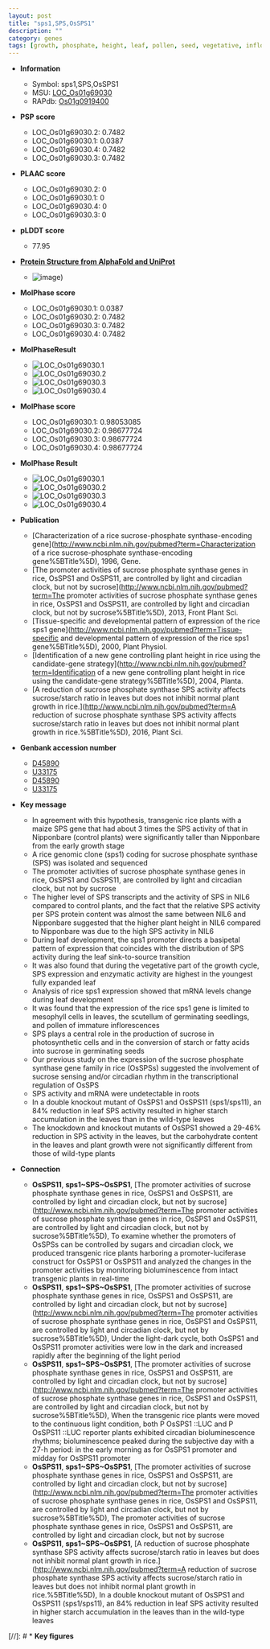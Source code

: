 ```yaml
---
layout: post
title: "sps1,SPS,OsSPS1"
description: ""
category: genes
tags: [growth, phosphate, height, leaf, pollen, seed, vegetative, inflorescence, leaf development, root, seedling, starch, plant growth]
---
```


* **Information**  
    + Symbol: sps1,SPS,OsSPS1  
    + MSU: [LOC_Os01g69030](http://rice.plantbiology.msu.edu/cgi-bin/ORF_infopage.cgi?orf=LOC_Os01g69030)  
    + RAPdb: [Os01g0919400](http://rapdb.dna.affrc.go.jp/viewer/gbrowse_details/irgsp1?name=Os01g0919400)  

* **PSP score**  
    + LOC_Os01g69030.2: 0.7482 
    + LOC_Os01g69030.1: 0.0387 
    + LOC_Os01g69030.4: 0.7482 
    + LOC_Os01g69030.3: 0.7482 

* **PLAAC score**  
    + LOC_Os01g69030.2: 0 
    + LOC_Os01g69030.1: 0 
    + LOC_Os01g69030.4: 0 
    + LOC_Os01g69030.3: 0 

* **pLDDT score**
    + 77.95

* **[Protein Structure from AlphaFold and UniProt](https://www.uniprot.org/uniprotkb/Q0JGK4/entry#structure)**
    + ![image](https://ricepsp.github.io/images/Q0/AF-Q0JGK4-F1.png))

* **MolPhase score**
    + LOC_Os01g69030.1: 0.0387
    + LOC_Os01g69030.2: 0.7482
    + LOC_Os01g69030.3: 0.7482
    + LOC_Os01g69030.4: 0.7482

* **MolPhaseResult**
    + ![LOC_Os01g69030.1](https://ricepsp.github.io/pictures/LOC_Os01g/LOC_Os01g69030.1.png)
    + ![LOC_Os01g69030.2](https://ricepsp.github.io/pictures/LOC_Os01g/LOC_Os01g69030.2.png)
    + ![LOC_Os01g69030.3](https://ricepsp.github.io/pictures/LOC_Os01g/LOC_Os01g69030.3.png)
    + ![LOC_Os01g69030.4](https://ricepsp.github.io/pictures/LOC_Os01g/LOC_Os01g69030.4.png)

* **MolPhase score**
    + LOC_Os01g69030.1: 0.98053085
    + LOC_Os01g69030.2: 0.98677724
    + LOC_Os01g69030.3: 0.98677724
    + LOC_Os01g69030.4: 0.98677724

* **MolPhase Result**
    + ![LOC_Os01g69030.1](https://304243504.github.io/Pictures/LOC_Os01g/LOC_Os01g69030.1.png)
    + ![LOC_Os01g69030.2](https://304243504.github.io/Pictures/LOC_Os01g/LOC_Os01g69030.2.png)
    + ![LOC_Os01g69030.3](https://304243504.github.io/Pictures/LOC_Os01g/LOC_Os01g69030.3.png)
    + ![LOC_Os01g69030.4](https://304243504.github.io/Pictures/LOC_Os01g/LOC_Os01g69030.4.png)

* **Publication**  
    + [Characterization of a rice sucrose-phosphate synthase-encoding gene](http://www.ncbi.nlm.nih.gov/pubmed?term=Characterization of a rice sucrose-phosphate synthase-encoding gene%5BTitle%5D), 1996, Gene.
    + [The promoter activities of sucrose phosphate synthase genes in rice, OsSPS1 and OsSPS11, are controlled by light and circadian clock, but not by sucrose](http://www.ncbi.nlm.nih.gov/pubmed?term=The promoter activities of sucrose phosphate synthase genes in rice, OsSPS1 and OsSPS11, are controlled by light and circadian clock, but not by sucrose%5BTitle%5D), 2013, Front Plant Sci.
    + [Tissue-specific and developmental pattern of expression of the rice sps1 gene](http://www.ncbi.nlm.nih.gov/pubmed?term=Tissue-specific and developmental pattern of expression of the rice sps1 gene%5BTitle%5D), 2000, Plant Physiol.
    + [Identification of a new gene controlling plant height in rice using the candidate-gene strategy](http://www.ncbi.nlm.nih.gov/pubmed?term=Identification of a new gene controlling plant height in rice using the candidate-gene strategy%5BTitle%5D), 2004, Planta.
    + [A reduction of sucrose phosphate synthase SPS activity affects sucrose/starch ratio in leaves but does not inhibit normal plant growth in rice.](http://www.ncbi.nlm.nih.gov/pubmed?term=A reduction of sucrose phosphate synthase SPS activity affects sucrose/starch ratio in leaves but does not inhibit normal plant growth in rice.%5BTitle%5D), 2016, Plant Sci.

* **Genbank accession number**  
    + [D45890](http://www.ncbi.nlm.nih.gov/nuccore/D45890)
    + [U33175](http://www.ncbi.nlm.nih.gov/nuccore/U33175)
    + [D45890](http://www.ncbi.nlm.nih.gov/nuccore/D45890)
    + [U33175](http://www.ncbi.nlm.nih.gov/nuccore/U33175)

* **Key message**  
    + In agreement with this hypothesis, transgenic rice plants with a maize SPS gene that had about 3 times the SPS activity of that in Nipponbare (control plants) were significantly taller than Nipponbare from the early growth stage
    + A rice genomic clone (sps1) coding for sucrose phosphate synthase (SPS) was isolated and sequenced
    + The promoter activities of sucrose phosphate synthase genes in rice, OsSPS1 and OsSPS11, are controlled by light and circadian clock, but not by sucrose
    + The higher level of SPS transcripts and the activity of SPS in NIL6 compared to control plants, and the fact that the relative SPS activity per SPS protein content was almost the same between NIL6 and Nipponbare suggested that the higher plant height in NIL6 compared to Nipponbare was due to the high SPS activity in NIL6
    + During leaf development, the sps1 promoter directs a basipetal pattern of expression that coincides with the distribution of SPS activity during the leaf sink-to-source transition
    + It was also found that during the vegetative part of the growth cycle, SPS expression and enzymatic activity are highest in the youngest fully expanded leaf
    + Analysis of rice sps1 expression showed that mRNA levels change during leaf development
    + It was found that the expression of the rice sps1 gene is limited to mesophyll cells in leaves, the scutellum of germinating seedlings, and pollen of immature inflorescences
    + SPS plays a central role in the production of sucrose in photosynthetic cells and in the conversion of starch or fatty acids into sucrose in germinating seeds
    + Our previous study on the expression of the sucrose phosphate synthase gene family in rice (OsSPSs) suggested the involvement of sucrose sensing and/or circadian rhythm in the transcriptional regulation of OsSPS
    + SPS activity and mRNA were undetectable in roots
    + In a double knockout mutant of OsSPS1 and OsSPS11 (sps1/sps11), an 84% reduction in leaf SPS activity resulted in higher starch accumulation in the leaves than in the wild-type leaves
    + The knockdown and knockout mutants of OsSPS1 showed a 29-46% reduction in SPS activity in the leaves, but the carbohydrate content in the leaves and plant growth were not significantly different from those of wild-type plants

* **Connection**  
    + __OsSPS11__, __sps1~SPS~OsSPS1__, [The promoter activities of sucrose phosphate synthase genes in rice, OsSPS1 and OsSPS11, are controlled by light and circadian clock, but not by sucrose](http://www.ncbi.nlm.nih.gov/pubmed?term=The promoter activities of sucrose phosphate synthase genes in rice, OsSPS1 and OsSPS11, are controlled by light and circadian clock, but not by sucrose%5BTitle%5D), To examine whether the promoters of OsSPSs can be controlled by sugars and circadian clock, we produced transgenic rice plants harboring a promoter-luciferase construct for OsSPS1 or OsSPS11 and analyzed the changes in the promoter activities by monitoring bioluminescence from intact transgenic plants in real-time
    + __OsSPS11__, __sps1~SPS~OsSPS1__, [The promoter activities of sucrose phosphate synthase genes in rice, OsSPS1 and OsSPS11, are controlled by light and circadian clock, but not by sucrose](http://www.ncbi.nlm.nih.gov/pubmed?term=The promoter activities of sucrose phosphate synthase genes in rice, OsSPS1 and OsSPS11, are controlled by light and circadian clock, but not by sucrose%5BTitle%5D), Under the light-dark cycle, both OsSPS1 and OsSPS11 promoter activities were low in the dark and increased rapidly after the beginning of the light period
    + __OsSPS11__, __sps1~SPS~OsSPS1__, [The promoter activities of sucrose phosphate synthase genes in rice, OsSPS1 and OsSPS11, are controlled by light and circadian clock, but not by sucrose](http://www.ncbi.nlm.nih.gov/pubmed?term=The promoter activities of sucrose phosphate synthase genes in rice, OsSPS1 and OsSPS11, are controlled by light and circadian clock, but not by sucrose%5BTitle%5D), When the transgenic rice plants were moved to the continuous light condition, both P OsSPS1 ::LUC and P OsSPS11 ::LUC reporter plants exhibited circadian bioluminescence rhythms; bioluminescence peaked during the subjective day with a 27-h period: in the early morning as for OsSPS1 promoter and midday for OsSPS11 promoter
    + __OsSPS11__, __sps1~SPS~OsSPS1__, [The promoter activities of sucrose phosphate synthase genes in rice, OsSPS1 and OsSPS11, are controlled by light and circadian clock, but not by sucrose](http://www.ncbi.nlm.nih.gov/pubmed?term=The promoter activities of sucrose phosphate synthase genes in rice, OsSPS1 and OsSPS11, are controlled by light and circadian clock, but not by sucrose%5BTitle%5D), The promoter activities of sucrose phosphate synthase genes in rice, OsSPS1 and OsSPS11, are controlled by light and circadian clock, but not by sucrose
    + __OsSPS11__, __sps1~SPS~OsSPS1__, [A reduction of sucrose phosphate synthase SPS activity affects sucrose/starch ratio in leaves but does not inhibit normal plant growth in rice.](http://www.ncbi.nlm.nih.gov/pubmed?term=A reduction of sucrose phosphate synthase SPS activity affects sucrose/starch ratio in leaves but does not inhibit normal plant growth in rice.%5BTitle%5D), In a double knockout mutant of OsSPS1 and OsSPS11 (sps1/sps11), an 84% reduction in leaf SPS activity resulted in higher starch accumulation in the leaves than in the wild-type leaves

[//]: # * **Key figures**  


